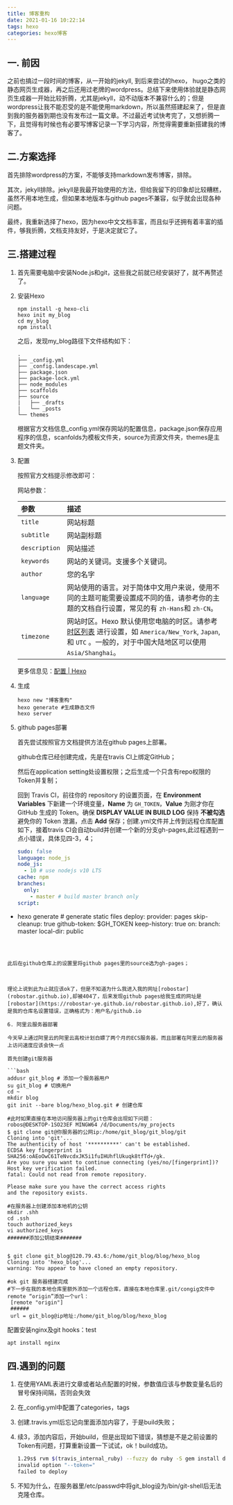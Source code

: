 ```yaml
---
title: 博客重构
date: 2021-01-16 10:22:14
tags: hexo
categories: hexo博客
---
```


## 一. 前因

之前也搞过一段时间的博客，从一开始的jekyll, 到后来尝试的hexo， hugo之类的静态网页生成器，再之后还用过老牌的wordpress。总结下来使用体验就是静态网页生成器一开始比较折腾，尤其是jekyll，动不动版本不兼容什么的；但是wordpress让我不能忍受的是不能使用markdown，所以虽然搭建起来了，但是直到我的服务器到期也没有发布过一篇文章。不过最近考试快考完了，又想折腾一下，且觉得有时候也有必要写博客记录一下学习内容，所觉得需要重新搭建我的博客了。

## 二.方案选择

首先排除wordpress的方案，不能够支持markdown发布博客，排除。

其次，jekyll排除。jekyll是我最开始使用的方法，但给我留下的印象却比较糟糕，虽然不用本地生成，但如果本地版本与github pages不兼容，似乎就会出现各种问题。

最终，我重新选择了hexo，因为hexo中文文档丰富，而且似乎还拥有着丰富的插件，够我折腾，文档支持友好，于是决定就它了。

## 三.搭建过程

1. 首先需要电脑中安装Node.js和git，这些我之前就已经安装好了，就不再赘述了。

2. 安装Hexo

   ```shell
   npm install -g hexo-cli
   hexo init my_blog
   cd my_blog
   npm install
   ```

   之后，发现my_blog路径下文件结构如下：

   ```
   .
   ├── _config.yml
   ├── _config.landescape.yml
   ├── package.json
   ├── package-lock.yml
   ├── node_modules
   ├── scaffolds
   ├── source
   |   ├── _drafts
   |   └── _posts
   └── themes
   ```

   根据官方文档信息_config.yml保存网站的配置信息，package.json保存应用程序的信息，scanfolds为模板文件夹，source为资源文件夹，themes是主题文件夹。

3. 配置

   按照官方文档提示修改即可：

   网站参数：

   | 参数          | 描述                                                                                                                                                                                                                         |
   | :------------ | :--------------------------------------------------------------------------------------------------------------------------------------------------------------------------------------------------------------------------- |
   | `title`       | 网站标题                                                                                                                                                                                                                     |
   | `subtitle`    | 网站副标题                                                                                                                                                                                                                   |
   | `description` | 网站描述                                                                                                                                                                                                                     |
   | `keywords`    | 网站的关键词。支援多个关键词。                                                                                                                                                                                               |
   | `author`      | 您的名字                                                                                                                                                                                                                     |
   | `language`    | 网站使用的语言。对于简体中文用户来说，使用不同的主题可能需要设置成不同的值，请参考你的主题的文档自行设置，常见的有 `zh-Hans`和 `zh-CN`。                                                                                     |
   | `timezone`    | 网站时区。Hexo 默认使用您电脑的时区。请参考 [时区列表](https://en.wikipedia.org/wiki/List_of_tz_database_time_zones) 进行设置，如 `America/New_York`, `Japan`, 和 `UTC` 。一般的，对于中国大陆地区可以使用 `Asia/Shanghai`。 |

   更多信息见：[配置 | Hexo](https://hexo.io/zh-cn/docs/configuration)

4. 生成

   ```shell
   hexo new "博客重构"
   hexo generate #生成静态文件
   hexo server
   ```

5. github pages部署

   首先尝试按照官方文档提供方法在github pages上部署。

   

   github仓库已经创建完成，先是在travis CI上绑定GitHub；
   
   
   
   然后在application setting处设置权限；之后生成一个只含有repo权限的Token并复制；
   
   
   
   回到 Travis CI，前往你的 repository 的设置页面，在 **Environment Variables** 下新建一个环境变量，**Name** 为 `GH_TOKEN`，**Value** 为刚才你在 GitHub 生成的 Token。确保 **DISPLAY VALUE IN BUILD LOG** 保持 **不被勾选** 避免你的 Token 泄漏，点击 **Add** 保存；创建.yml文件并上传到远程仓库配置如下，接着travis CI会自动build并创建一个新的分支gh-pages,此过程遇到一点小错误，具体见四-3，4；
   
   ```yaml
   sudo: false
   language: node_js
   node_js:
     - 10 # use nodejs v10 LTS
   cache: npm
   branches:
     only:
       - master # build master branch only
   script:
  - hexo generate # generate static files
   deploy:
     provider: pages
     skip-cleanup: true
     github-token: $GH_TOKEN
     keep-history: true
     on:
       branch: master
     local-dir: public
   ```
   
   
   
   此后在github仓库上的设置里将github pages里的source选为gh-pages；
   
   
   
   理论上说到此为止就应该ok了，但是不知道为什么我进入我的网址[robostar](robostar.github.io),却被404了，后来发现github pages给我生成的网址是[robostar](https://robostar-ye.github.io/robostar.github.io),好了，确认是我的仓库名设置错误，正确格式为：用户名/github.io
   
6. 阿里云服务器部署

   今天早上通过阿里云的阿里云高校计划白嫖了两个月的ECS服务器，而且部署在阿里云的服务器上访问速度应该会快一点

   首先创建git服务器

   ```bash
   addusr git_blog # 添加一个服务器用户
   su git_blog # 切换用户
   cd ~
   mkdir blog
   git init --bare blog/hexo_blog.git # 创建仓库
   
   #此时如果直接在本地访问服务器上的git仓库会出现如下问题：
   robos@DESKTOP-1SO23EF MINGW64 /d/Documents/my_projects
   $ git clone git@你服务器的公网ip:/home/git_blog/git_blog/git
   Cloning into 'git'...
   The authenticity of host '**********' can't be established.
   ECDSA key fingerprint is SHA256:oAEoOwC61TeNvcdxJK5i1fuIHUhflUkuqk8tfTd+/gk.
   Are you sure you want to continue connecting (yes/no/[fingerprint])?
   Host key verification failed.
   fatal: Could not read from remote repository.
   
   Please make sure you have the correct access rights
   and the repository exists.
   
   #在服务器上创建添加本地机的公钥
   mkdir .shh
   cd .ssh
   touch authorized_keys
   vi authorized_keys
   #######添加公钥结束#######
   
   
   $ git clone git_blog@120.79.43.6:/home/git_blog/blog/hexo_blog
   Cloning into 'hexo_blog'...
   warning: You appear to have cloned an empty repository.
   
   #ok git 服务器搭建完成
   #下一步在我的本地仓库里额外添加一个远程仓库，直接在本地仓库里.git/congig文件中remote “origin”添加一个url：
   	[remote "origin"]
   	######
   	url = git_blog@ip地址:/home/git_blog/blog/hexo_blog
   ```

   配置安装nginx及git hooks：test

   ```bash
   apt install nginx
   
   ```

   

## 四.遇到的问题

1. 在使用YAML表进行文章或者站点配置的时候，参数值应该与参数变量名后的冒号保持间隔，否则会失效

2. 在_config.yml中配置了categories，tags

3. 创建.travis.yml后忘记向里面添加内容了，于是build失败；

4. 续3，添加内容后，开始build，但是出现如下错误，猜想是不是之前设置的Token有问题，打算重新设置一下试试，ok！build成功。

   ```bash
   1.29s$ rvm $(travis_internal_ruby) --fuzzy do ruby -S gem install dpl
   invalid option "--token="
   failed to deploy
   ```

5. 不知为什么，在服务器里/etc/passwd中将git_blog设为/bin/git-shell后无法克隆仓库。
